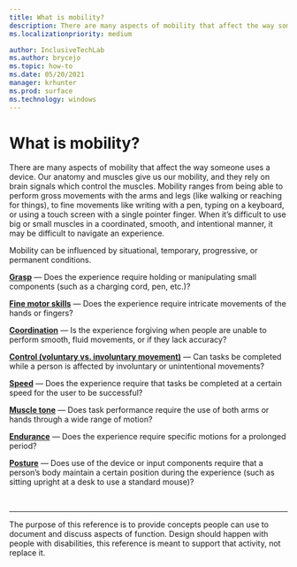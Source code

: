 ```yaml
---
title: What is mobility?
description: There are many aspects of mobility that affect the way someone uses a device.
ms.localizationpriority: medium

author: InclusiveTechLab
ms.author: brycejo 
ms.topic: how-to
ms.date: 05/20/2021
manager: krhunter
ms.prod: surface
ms.technology: windows
---
```


# What is mobility?

There are many aspects of mobility that affect the way someone uses a device. Our anatomy and muscles give us our mobility, and they rely on brain signals which control the muscles. Mobility ranges from being able to perform gross movements with the arms and legs (like walking or reaching for things), to fine movements like writing with a pen, typing on a keyboard, or using a touch screen with a single pointer finger. When it’s difficult to use big or small muscles in a coordinated, smooth, and intentional manner, it may be difficult to navigate an experience.

Mobility can be influenced by situational, temporary, progressive, or permanent conditions.

**[Grasp](mobility-grasp.md)** &mdash; Does the experience require holding or manipulating small components (such as a charging cord, pen, etc.)?

**[Fine motor skills](mobility-fine-motor-skills.md)** &mdash; Does the experience require intricate movements of the hands or fingers?

**[Coordination](mobility-coordination.md)** &mdash; Is the experience forgiving when people are unable to perform smooth, fluid movements, or if they lack accuracy?

**[Control (voluntary vs. involuntary movement)](mobility-control.md)** &mdash; Can tasks be completed while a person is affected by involuntary or unintentional movements?

**[Speed](mobility-speed.md)** &mdash; Does the experience require that tasks be completed at a certain speed for the user to be successful?

**[Muscle tone](mobility-muscle-tone.md)** &mdash; Does task performance require the use of both arms or hands through a wide range of motion?

**[Endurance](mobility-endurance.md)** &mdash; Does the experience require specific motions for a prolonged period?

**[Posture](mobility-posture.md)** &mdash; Does use of the device or input components require that a person’s body maintain a certain position during the experience (such as sitting upright at a desk to use a standard mouse)?

&nbsp;

[comment]: # (Footer statement)
___
The purpose of this reference is to provide concepts people can use to document and discuss aspects of function. Design should happen with people with disabilities, this reference is meant to support that activity, not replace it. 
